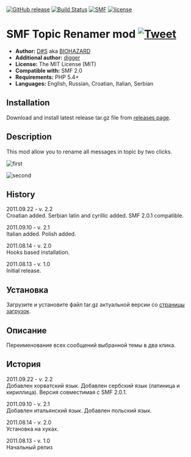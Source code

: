 [![GitHub release](https://img.shields.io/github/release/realdigger/SMF-Topic-Renamer.svg)](https://github.com/realdigger/SMF-Topic-Renamer/releases)
[![Build Status](https://travis-ci.org/realdigger/SMF-Topic-Renamer.svg?branch=master)](https://travis-ci.org/realdigger/SMF-Topic-Renamer)
[![SMF](https://img.shields.io/badge/SMF-2.0-blue.svg?style==flat)](https://simplemachines.org)
[![license](https://img.shields.io/github/license/realdigger/SMF-Topic-Renamer.svg)](https://github.com/realdigger/SMF-Topic-Renamer/blob/master/LICENSE.txt)

# SMF Topic Renamer mod [![Tweet](https://img.shields.io/twitter/url/http/shields.io.svg?style=social)](https://twitter.com/intent/tweet?text=SMF%20Topic%20Renamer&url=https://github.com/realdigger/SMF-Topic-Renamer&hashtags=smf,smf_topic_renamer)

* **Author:** [D#S](https://simplemachines.org/community/index.php?action=profile;u=189535)
  aka [BIOHAZARD](https://www.simplemachines.ru/index.php?action=profile;u=7149)
* **Additional author:** [digger](https://mysmf.net)
* **License:** The MIT License (MIT)
* **Compatible with:** SMF 2.0
* **Requirements:** PHP 5.4+
* **Languages:** English, Russian, Croatian, Italian, Serbian

## Installation

Download and install latest release tar.gz file
from [releases page](https://github.com/realdigger/SMF-Topic-Renamer/releases).

## Description

This mod allow you to rename all messages in topic by two clicks.

![first](https://user-images.githubusercontent.com/1187218/82440208-07da7b00-9aad-11ea-9d1f-a4c7dfc56ddf.png)

![second](https://user-images.githubusercontent.com/1187218/82440211-08731180-9aad-11ea-829e-20dd5de31a2a.png)

## History

2011.09.22 - v. 2.2  
Croatian added. Serbian latin and cyrillic added. SMF 2.0.1 compatible.

2011.09.10 - v. 2.1  
Italian added. Polish added.

2011.08.14 - v. 2.0  
Hooks based installation.

2011.08.13 - v. 1.0  
Initial release.

## Установка

Загрузите и установите файл tar.gz актуальной версии
со [страницы загрузок](https://github.com/realdigger/SMF-Topic-Renamer/releases).

## Описание

Переименование всех сообщений выбранной темы в два клика.

## История

2011.09.22 - v. 2.2  
Добавлен хорватский язык. Добавлен сербский язык (латиница и кириллица). Версия совместимая с SMF 2.0.1.

2011.09.10 - v. 2.1  
Добавлен итальянский язык. Добавлен польский язык.

2011.08.14 - v. 2.0  
Установка на хуках.

2011.08.13 - v. 1.0  
Начальный релиз
